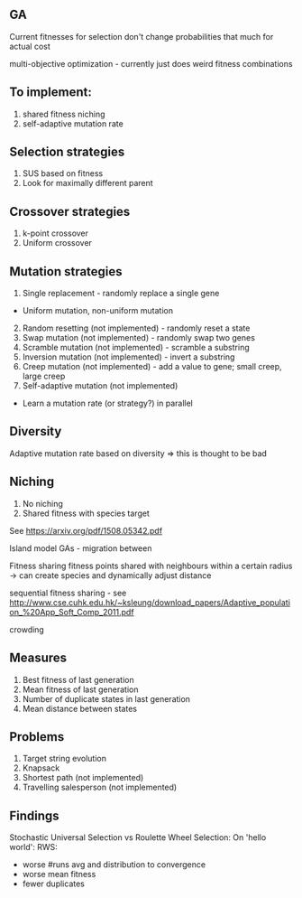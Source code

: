 ## GA
Current fitnesses for selection don't change probabilities that much for actual cost

multi-objective optimization - currently just does weird fitness combinations

## To implement:
1. shared fitness niching
2. self-adaptive mutation rate

## Selection strategies
1. SUS based on fitness
2. Look for maximally different parent

## Crossover strategies
1. k-point crossover
2. Uniform crossover

## Mutation strategies
1. Single replacement - randomly replace a single gene
 - Uniform mutation, non-uniform mutation
2. Random resetting (not implemented) - randomly reset a state
3. Swap mutation (not implemented) - randomly swap two genes
4. Scramble mutation (not implemented) - scramble a substring
5. Inversion mutation (not implemented) - invert a substring
6. Creep mutation (not implemented) - add a value to gene; small creep, large creep
7. Self-adaptive mutation (not implemented)
 - Learn a mutation rate (or strategy?) in parallel

## Diversity
Adaptive mutation rate based on diversity => this is thought to be bad


## Niching
1. No niching
2. Shared fitness with species target

See https://arxiv.org/pdf/1508.05342.pdf

Island model GAs - migration between

Fitness sharing
fitness points shared with neighbours within a certain radius -> can create species and dynamically
adjust distance

sequential fitness sharing - see http://www.cse.cuhk.edu.hk/~ksleung/download_papers/Adaptive_population_%20App_Soft_Comp_2011.pdf


crowding

## Measures
1. Best fitness of last generation
2. Mean fitness of last generation
3. Number of duplicate states in last generation
4. Mean distance between states

## Problems
1. Target string evolution
2. Knapsack
3. Shortest path (not implemented)
4. Travelling salesperson (not implemented)

## Findings
Stochastic Universal Selection vs Roulette Wheel Selection:
On 'hello world':
RWS:
 - worse #runs avg and distribution to convergence
 - worse mean fitness
 - fewer duplicates
